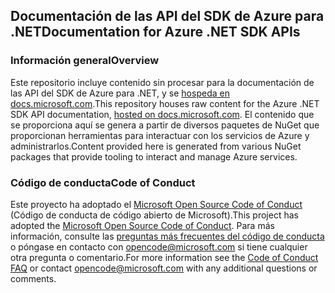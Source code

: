 ## <a name="documentation-for-azure-net-sdk-apis"></a><span data-ttu-id="bb850-101">Documentación de las API del SDK de Azure para .NET</span><span class="sxs-lookup"><span data-stu-id="bb850-101">Documentation for Azure .NET SDK APIs</span></span>

### <a name="overview"></a><span data-ttu-id="bb850-102">Información general</span><span class="sxs-lookup"><span data-stu-id="bb850-102">Overview</span></span>

<span data-ttu-id="bb850-103">Este repositorio incluye contenido sin procesar para la documentación de las API del SDK de Azure para .NET, y se [hospeda en docs.microsoft.com](https://docs.microsoft.com/dotnet/api/overview/azure/?view=azure-dotnet).</span><span class="sxs-lookup"><span data-stu-id="bb850-103">This repository houses raw content for the Azure .NET SDK API documentation, [hosted on docs.microsoft.com](https://docs.microsoft.com/dotnet/api/overview/azure/?view=azure-dotnet).</span></span> <span data-ttu-id="bb850-104">El contenido que se proporciona aquí se genera a partir de diversos paquetes de NuGet que proporcionan herramientas para interactuar con los servicios de Azure y administrarlos.</span><span class="sxs-lookup"><span data-stu-id="bb850-104">Content provided here is generated from various NuGet packages that provide tooling to interact and manage Azure services.</span></span>

### <a name="code-of-conduct"></a><span data-ttu-id="bb850-105">Código de conducta</span><span class="sxs-lookup"><span data-stu-id="bb850-105">Code of Conduct</span></span>

<span data-ttu-id="bb850-106">Este proyecto ha adoptado el [Microsoft Open Source Code of Conduct](https://opensource.microsoft.com/codeofconduct/) (Código de conducta de código abierto de Microsoft).</span><span class="sxs-lookup"><span data-stu-id="bb850-106">This project has adopted the [Microsoft Open Source Code of Conduct](https://opensource.microsoft.com/codeofconduct/).</span></span>
<span data-ttu-id="bb850-107">Para más información, consulte las [preguntas más frecuentes del código de conducta](https://opensource.microsoft.com/codeofconduct/faq/) o póngase en contacto con [opencode@microsoft.com](mailto:opencode@microsoft.com) si tiene cualquier otra pregunta o comentario.</span><span class="sxs-lookup"><span data-stu-id="bb850-107">For more information see the [Code of Conduct FAQ](https://opensource.microsoft.com/codeofconduct/faq/) or contact [opencode@microsoft.com](mailto:opencode@microsoft.com) with any additional questions or comments.</span></span>

